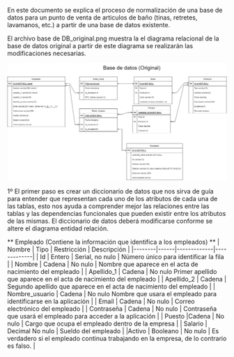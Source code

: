 En este documento se explica el proceso de normalización de una base de datos para un punto de venta
de articulos de baño (tinas, retretes, lavamanos, etc.) a partir de una base de datos existente.

El archivo base de DB_original.png muestra la el diagrama relacional de la base de datos original
a partir de este diagrama se realizarán las modificaciones necesarias.

![Base de datos original](https://github.com/ReneGarBer/SQL_projects/blob/main/database_normalizacion_testing/DB_original.png)

1º El primer paso es crear un diccionario de datos que nos sirva de guía para entender que representan 
cada uno de los atributos de cada una de las tablas, esto nos ayuda a comprender mejor las relaciones 
entre las tablas y las dependencias funcionales que pueden existir entre los atributos de las mismas.
El diccionario de datos deberá modificarse conforme se altere el diagrama entidad relación.

** Empleado (Contiene la información que identifica a los empleados) **
| Nombre | Tipo	| Restricción |	Descripción |
|--------|------|-------------|-------------|
| Id	| Entero |	Serial, no nulo |	Número único para identificar la fila |
| Nombre | Cadena | No nulo	| Nombre que aparece en el acta de nacimiento del empleado |
| Apellido_1 | Cadena	| No nulo	Primer apellido que aparece en el acta de nacimiento del empleado |
| Apellido_2 | Cadena	 | Segundo apellido que aparece en el acta de nacimiento del empleado |
| Nombre_usuario | Cadena	| No nulo	Nombre que usara el empleado para identificarse en la aplicación |
| Email	| Cadena | No nulo | Correo electrónico del empleado |
| Contraseña | Cadena	| No nulo |	Contraseña que usará el empleado para acceder a la aplicación |
| Puesto |Cadena | No nulo | Cargo que ocupa el empleado dentro de la empresa |
| Salario |	Decimal	No nulo	| Sueldo del empleado |
|Activo	| Booleano |	No nulo | Es verdadero si el empleado continua trabajando en la empresa, de lo contrario es falso. |

